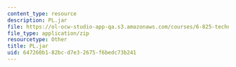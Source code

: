 ```yaml
---
content_type: resource
description: PL.jar
file: https://ol-ocw-studio-app-qa.s3.amazonaws.com/courses/6-825-techniques-in-artificial-intelligence-sma-5504-fall-2002/647260b182bcd7e32675f6bedc73b241_PL.jar
file_type: application/zip
resourcetype: Other
title: PL.jar
uid: 647260b1-82bc-d7e3-2675-f6bedc73b241
---
```


